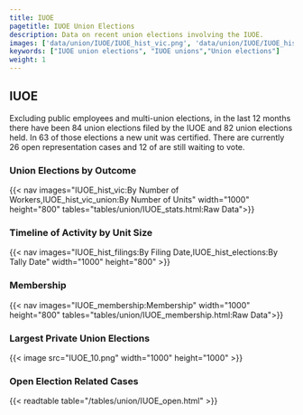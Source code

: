 ```yaml
---
title: IUOE
pagetitle: IUOE Union Elections
description: Data on recent union elections involving the IUOE.
images: ['data/union/IUOE/IUOE_hist_vic.png', 'data/union/IUOE/IUOE_hist_size.png', 'data/union/IUOE/IUOE_10.png']
keywords: ["IUOE union elections", "IUOE unions","Union elections"]
weight: 1
---
```

##  IUOE

Excluding public employees and multi-union elections, in the last 12 months there have been 84 union elections filed by the IUOE and 82 union elections held. In 63 of those elections a new unit was certified. There are currently 26 open representation cases and 12 of are still waiting to vote.

### Union Elections by Outcome
{{< nav images="IUOE_hist_vic:By Number of Workers,IUOE_hist_vic_union:By Number of Units" width="1000" height="800" tables="tables/union/IUOE_stats.html:Raw Data">}}

### Timeline of Activity by Unit Size
{{< nav images="IUOE_hist_filings:By Filing Date,IUOE_hist_elections:By Tally Date" width="1000" height="800" >}}

### Membership
{{< nav images="IUOE_membership:Membership" width="1000" height="800" tables="tables/union/IUOE_membership.html:Raw Data">}}

### Largest Private Union Elections
{{< image src="IUOE_10.png" width="1000" height="1000"  >}}

### Open Election Related Cases
{{< readtable table="/tables/union/IUOE_open.html" >}}

